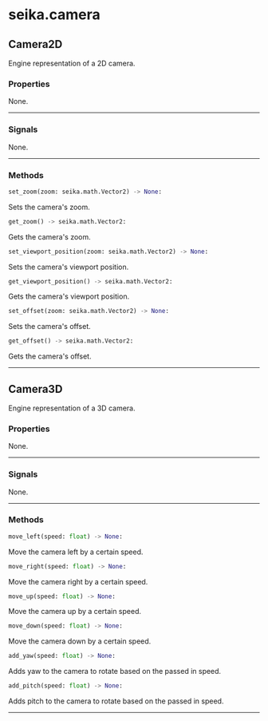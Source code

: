 # seika.camera

## Camera2D

Engine representation of a 2D camera.


### Properties

None.

---

### Signals

None.

---

### Methods

```python
set_zoom(zoom: seika.math.Vector2) -> None:
```

Sets the camera's zoom.

```python
get_zoom() -> seika.math.Vector2:
```

Gets the camera's zoom.

```python
set_viewport_position(zoom: seika.math.Vector2) -> None:
```

Sets the camera's viewport position.

```python
get_viewport_position() -> seika.math.Vector2:
```

Gets the camera's viewport position.

```python
set_offset(zoom: seika.math.Vector2) -> None:
```

Sets the camera's offset.

```python
get_offset() -> seika.math.Vector2:
```

Gets the camera's offset.

---

## Camera3D

Engine representation of a 3D camera.


### Properties

None.

---

### Signals

None.

---

### Methods

```python
move_left(speed: float) -> None:
```

Move the camera left by a certain speed.

```python
move_right(speed: float) -> None:
```

Move the camera right by a certain speed.

```python
move_up(speed: float) -> None:
```

Move the camera up by a certain speed.

```python
move_down(speed: float) -> None:
```

Move the camera down by a certain speed.

```python
add_yaw(speed: float) -> None:
```

Adds yaw to the camera to rotate based on the passed in speed.

```python
add_pitch(speed: float) -> None:
```

Adds pitch to the camera to rotate based on the passed in speed.

---